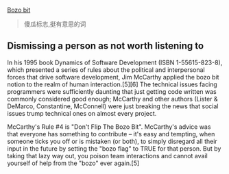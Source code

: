 [Bozo bit](https://en.wikipedia.org/wiki/Bozo_bit)

> 傻瓜标志,挺有意思的词


## Dismissing a person as not worth listening to

In his 1995 book Dynamics of Software Development (ISBN 1-55615-823-8), which presented a series of rules about the political and interpersonal forces that drive software development, Jim McCarthy applied the bozo bit notion to the realm of human interaction.[5][6] The technical issues facing programmers were sufficiently daunting that just getting code written was commonly considered good enough; McCarthy and other authors (Lister & DeMarco, Constantine, McConnell) were just breaking the news that social issues trump technical ones on almost every project.

McCarthy's Rule #4 is "Don't Flip The Bozo Bit". McCarthy's advice was that everyone has something to contribute – it's easy and tempting, when someone ticks you off or is mistaken (or both), to simply disregard all their input in the future by setting the "bozo flag" to TRUE for that person. But by taking that lazy way out, you poison team interactions and cannot avail yourself of help from the "bozo" ever again.[5]